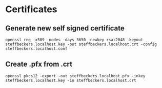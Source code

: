 # Certificates

## Generate new self signed certificate

```
openssl req -x509 -nodes -days 3650 -newkey rsa:2048 -keyout steffbeckers.localhost.key -out steffbeckers.localhost.crt -config steffbeckers.localhost.conf
```

## Create .pfx from .crt

```
openssl pkcs12 -export -out steffbeckers.localhost.pfx -inkey steffbeckers.localhost.key -in steffbeckers.localhost.crt
```
